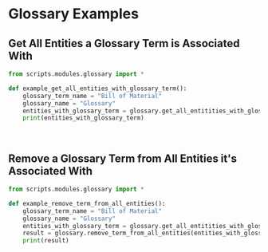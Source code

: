 # Glossary Examples

## Get All Entities a Glossary Term is Associated With

```python
from scripts.modules.glossary import *

def example_get_all_entities_with_glossary_term():
    glossary_term_name = "Bill of Material"
    glossary_name = "Glossary"
    entities_with_glossary_term = glossary.get_all_entitities_with_glossary_term(glossary_term_name, glossary_name)
    print(entities_with_glossary_term)
```

<br />

## Remove a Glossary Term from All Entities it's Associated With

```python
from scripts.modules.glossary import *

def example_remove_term_from_all_entities():
    glossary_term_name = "Bill of Material"
    glossary_name = "Glossary"
    entities_with_glossary_term = glossary.get_all_entitities_with_glossary_term(glossary_term_name, glossary_name)
    result = glossary.remove_term_from_all_entities(entities_with_glossary_term, glossary_term_name, glossary_name)
    print(result)
```